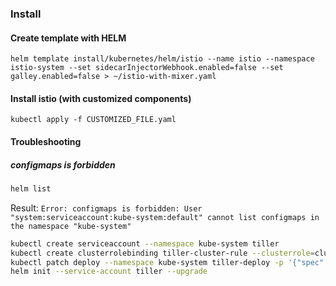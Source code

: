 ### Install

#### Create template with HELM
```
helm template install/kubernetes/helm/istio --name istio --namespace istio-system --set sidecarInjectorWebhook.enabled=false --set galley.enabled=false > ~/istio-with-mixer.yaml
```

#### Install istio (with customized components)
```
kubectl apply -f CUSTOMIZED_FILE.yaml
```

#### Troubleshooting

##### configmaps is forbidden
```bash
helm list
```
Result:
`Error: configmaps is forbidden: User "system:serviceaccount:kube-system:default" cannot list configmaps in the namespace "kube-system"`

```bash
kubectl create serviceaccount --namespace kube-system tiller
kubectl create clusterrolebinding tiller-cluster-rule --clusterrole=cluster-admin --serviceaccount=kube-system:tiller
kubectl patch deploy --namespace kube-system tiller-deploy -p '{"spec":{"template":{"spec":{"serviceAccount":"tiller"}}}}'      
helm init --service-account tiller --upgrade
```
 
